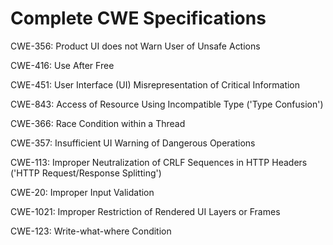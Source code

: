 

# Complete CWE Specifications

CWE-356: Product UI does not Warn User of Unsafe Actions

CWE-416: Use After Free

CWE-451: User Interface (UI) Misrepresentation of Critical Information

CWE-843: Access of Resource Using Incompatible Type ('Type Confusion')

CWE-366: Race Condition within a Thread

CWE-357: Insufficient UI Warning of Dangerous Operations

CWE-113: Improper Neutralization of CRLF Sequences in HTTP Headers ('HTTP Request/Response Splitting')

CWE-20: Improper Input Validation

CWE-1021: Improper Restriction of Rendered UI Layers or Frames

CWE-123: Write-what-where Condition